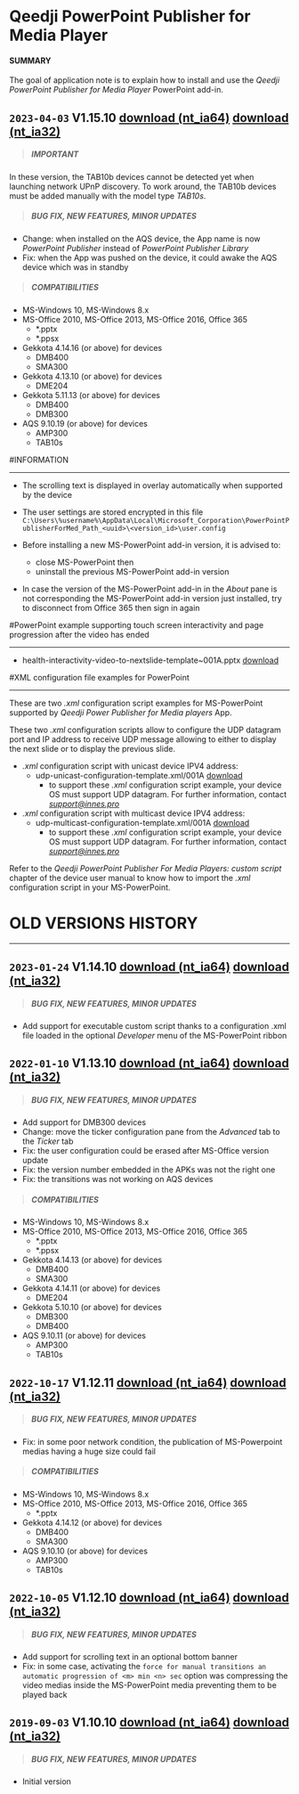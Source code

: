 # Qeedji PowerPoint Publisher for Media Player

#### **SUMMARY**
The goal of application note is to explain how to install and use the *Qeedji PowerPoint Publisher for Media Player* PowerPoint add-in.


## `2023-04-03` V1.15.10 [download (nt_ia64)](https://github.com/Qeedji/archives/blob/master/downloads/application-notes/qeedji_powerpoint_publisher_addin/qeedji_powerpoint_publisher_for_media_players-nt_ia64-setup-1.15.10.msi) [download (nt_ia32)](application-notes/qeedji_powerpoint_publisher_addin/qeedji_powerpoint_publisher_for_media_players-nt_ia32-setup-1.15.10.msi)
>##### **IMPORTANT**
In these version, the TAB10b devices cannot be detected yet when launching network UPnP discovery. To work around, the TAB10b devices must be added manually with the model type *TAB10s*.
>##### **BUG FIX, NEW FEATURES, MINOR UPDATES**
- Change: when installed on the AQS device, the App name is now *PowerPoint Publisher* instead of *PowerPoint Publisher Library*
- Fix: when the App was pushed on the device, it could awake the AQS device which was in standby
>##### **COMPATIBILITIES**
- MS-Windows 10, MS-Windows 8.x
- MS-Office 2010, MS-Office 2013, MS-Office 2016, Office 365
	- *.pptx
	- *.ppsx
- Gekkota 4.14.16 (or above) for devices
	- DMB400
	- SMA300
- Gekkota 4.13.10 (or above) for devices
	- DME204
- Gekkota 5.11.13 (or above) for devices
	- DMB400
	- DMB300
- AQS 9.10.19 (or above) for devices
	- AMP300
	- TAB10s

#INFORMATION
***********************************************************************
- The scrolling text is displayed in overlay automatically when supported by the device

- The user settings are stored encrypted in this file `C:\Users\%username%\AppData\Local\Microsoft_Corporation\PowerPointPublisherForMed_Path_<uuid>\<version_id>\user.config`

- Before installing a new MS-PowerPoint add-in version, it is advised to:
	- close MS-PowerPoint then
	- uninstall the previous MS-PowerPoint add-in version

- In case the version of the MS-PowerPoint add-in in the *About* pane is not corresponding the MS-PowerPoint add-in version just installed, try to disconnect from Office 365 then sign in again

#PowerPoint example supporting touch screen interactivity and page progression after the video has ended
***********************************************************************
- health-interactivity-video-to-nextslide-template~001A.pptx [download](https://github.com/Qeedji/archives/blob/master/downloads/application-notes/qeedji_powerpoint_publisher_addin/health-interactivity-video-to-nextslide-template~001A.pptx)

#XML configuration file examples for PowerPoint
***********************************************************************

These are two *.xml* configuration script examples for MS-PowerPoint supported by *Qeedji Power Publisher for Media players* App.

These two *.xml* configuration scripts allow to configure the UDP datagram port and IP address to receive UDP message allowing to either to display the next slide or to display the previous slide.

- *.xml* configuration script with unicast device IPV4 address:
	- udp-unicast-configuration-template.xml/001A [download](https://github.com/Qeedji/archives/blob/master/downloads/application-notes/qeedji_powerpoint_publisher_addin/udp-unicast-configuration-template-001A.xml)
		- to support these *.xml* configuration script example, your device OS must support UDP datagram. For further information, contact *support@innes.pro*
- *.xml* configuration script with multicast device IPV4 address:
    - udp-multicast-configuration-template.xml/001A [download](https://github.com/Qeedji/archives/blob/master/downloads/application-notes/qeedji_powerpoint_publisher_addin/udp-multicast-configuration-template-001A.xml)
    	- to support these *.xml* configuration script example, your device OS must support UDP datagram. For further information, contact *support@innes.pro*

Refer to the *Qeedji PowerPoint Publisher For Media Players: custom script* chapter of the device user manual to know how to import the *.xml* configuration script in your MS-PowerPoint.

# OLD VERSIONS HISTORY
*********************************************************************************************************


## `2023-01-24` V1.14.10 [download (nt_ia64)](https://github.com/Qeedji/archives/blob/master/downloads/application-notes/qeedji_powerpoint_publisher_addin/qeedji_powerpoint_publisher_for_media_players-nt_ia64-setup-1.14.10.msi) [download (nt_ia32)](application-notes/qeedji_powerpoint_publisher_addin/qeedji_powerpoint_publisher_for_media_players-nt_ia32-setup-1.14.10.msi)
>##### **BUG FIX, NEW FEATURES, MINOR UPDATES**
- Add support for executable custom script thanks to a configuration .xml file loaded in the optional *Developer* menu of the MS-PowerPoint ribbon

## `2022-01-10` V1.13.10 [download (nt_ia64)](https://github.com/Qeedji/archives/blob/master/downloads/application-notes/qeedji_powerpoint_publisher_addin/qeedji_powerpoint_publisher_for_media_players-nt_ia64-setup-1.13.10.msi) [download (nt_ia32)](application-notes/qeedji_powerpoint_publisher_addin/qeedji_powerpoint_publisher_for_media_players-nt_ia32-setup-1.13.10.msi)
>##### **BUG FIX, NEW FEATURES, MINOR UPDATES**
- Add support for DMB300 devices
- Change: move the ticker configuration pane from the *Advanced* tab to the *Ticker* tab
- Fix: the user configuration could be erased after MS-Office version update
- Fix: the version number embedded in the APKs was not the right one
- Fix: the transitions was not working on AQS devices
>##### **COMPATIBILITIES**
- MS-Windows 10, MS-Windows 8.x
- MS-Office 2010, MS-Office 2013, MS-Office 2016, Office 365
	- *.pptx
	- *.ppsx
- Gekkota 4.14.13 (or above) for devices
	- DMB400
	- SMA300
- Gekkota 4.14.11 (or above) for devices
	- DME204
- Gekkota 5.10.10 (or above) for devices
	- DMB300
	- DMB400
- AQS 9.10.11 (or above) for devices
	- AMP300
	- TAB10s

## `2022-10-17` V1.12.11 [download (nt_ia64)](https://github.com/Qeedji/archives/blob/master/downloads/application-notes/qeedji_powerpoint_publisher_addin/qeedji_powerpoint_publisher_for_media_players-nt_ia64-setup-1.12.11.msi) [download (nt_ia32)](application-notes/qeedji_powerpoint_publisher_addin/qeedji_powerpoint_publisher_for_media_players-nt_ia32-setup-1.12.11.msi)
>##### **BUG FIX, NEW FEATURES, MINOR UPDATES**
- Fix: in some poor network condition, the publication of MS-Powerpoint medias having a huge size could fail
>##### **COMPATIBILITIES**
- MS-Windows 10, MS-Windows 8.x
- MS-Office 2010, MS-Office 2013, MS-Office 2016, Office 365
	- *.pptx
- Gekkota 4.14.12 (or above) for devices
	- DMB400
	- SMA300
- AQS 9.10.10 (or above) for devices
	- AMP300
	- TAB10s

## `2022-10-05` V1.12.10 [download (nt_ia64)](https://github.com/Qeedji/archives/blob/master/downloads/application-notes/qeedji_powerpoint_publisher_addin/qeedji_powerpoint_publisher_for_media_players-nt_ia64-setup-1.12.10.msi) [download (nt_ia32)](application-notes/qeedji_powerpoint_publisher_addin/qeedji_powerpoint_publisher_for_media_players-nt_ia32-setup-1.12.10.msi)
>##### **BUG FIX, NEW FEATURES, MINOR UPDATES**
- Add support for scrolling text in an optional bottom banner
- Fix: in some case, activating the `force for manual transitions an automatic progression of <m> min <n> sec` option was compressing the video medias inside the MS-PowerPoint media preventing them to be played back

## `2019-09-03` V1.10.10 [download (nt_ia64)](https://github.com/Qeedji/archives/blob/master/downloads/application-notes/qeedji_powerpoint_publisher_addin/qeedji_powerpoint_publisher_for_media_players-nt_ia64-setup-1.10.10.msi) [download (nt_ia32)](application-notes/qeedji_powerpoint_publisher_addin/qeedji_powerpoint_publisher_for_media_players-nt_ia32-setup-1.10.10.msi)
>##### **BUG FIX, NEW FEATURES, MINOR UPDATES**
- Initial version
